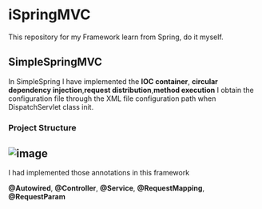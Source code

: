 # iSpringMVC
This repository for my Framework learn from Spring, do it myself.

## SimpleSpringMVC
In SimpleSpring I have implemented the **IOC container**, **circular dependency injection**,**request distribution**,**method execution** I obtain the configuration file through the XML file configuration path when DispatchServlet class init.

### Project Structure
![image](https://user-images.githubusercontent.com/84126402/130307854-692a3cc6-1e62-4980-9e77-4446ea34c512.png)
----------------------------------------------

I had implemented those annotations in this framework

**@Autowired**,
**@Controller**,
**@Service**,
**@RequestMapping**,
**@RequestParam**
